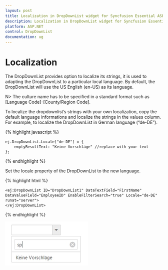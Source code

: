 ```yaml
---
layout: post
title: Localization in DropDownList widget for Syncfusion Essential ASP.NET
description: Localization in DropDownList widget for Syncfusion Essential ASP.NET
platform: ASP.NET
control: DropDownList
documentation: ug
---
```

# Localization

The DropDownList provides option to localize its strings, it is used to adapting the DropDownList to a particular local language. By default, the DropDownList will use the US English (en-US) as its language.

N> The culture name has to be specified in a standard format such as [Language Code]-[County/Region Code].

To localize the dropdownlist’s strings with your own localization, copy the default language informations and localize the strings in the values column. For example, to localize the DropDownList in German language (“de-DE”).

{% highlight javascript %}

    ej.DropDownList.Locale["de-DE"] = {
        emptyResultText: "Keine Vorschläge" //replace with your text  
    };
    
{% endhighlight %}

Set the locale property of the DropDownList to the new language.


{% highlight html %}

    <ej:DropDownList ID="DropDownList1" DataTextField="FirstName" DataValueField="EmployeeID" EnableFilterSearch="true" Locale="de-DE" runat="server">
    </ej:DropDownList>

{% endhighlight %}

![](Localization_images/Locale.jpg)
